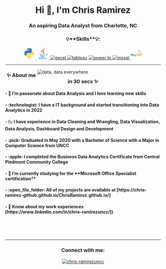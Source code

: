 <h1 align="center">Hi 👋, I'm Chris Ramirez</h1>
<h3 align="center">An aspiring Data Analyst from Charlotte, NC</h3>
<h3 align="center"> 💡**Skills**💡:</h3>
<p align="center"> 
  <a href="https://getbootstrap.com" target="_blank" rel="noreferrer"> 
  <a href=""> <img src="https://raw.githubusercontent.com/devicons/devicon/master/icons/python/python-original.svg" alt="python" width="40" height="40"/> </a> 
  <a href=""> <img src="https://raw.githubusercontent.com/devicons/devicon/master/icons/java/java-original.svg" alt="java" width="40" height="40"/> </a> 
  <a href=""> <img src="https://github.com/sempostma/office365-icons/blob/master/png/256/excel.png" alt="excel" width="40" height="40"/> </a> 
  <a href=""><img src="https://cloud.githubusercontent.com/assets/1724406/14420001/cfc72600-ffc9-11e5-8743-9b94ce8af254.png" alt="tableau" width="40" height="40"/></a> 
  <a href=""> <img src="https://github.com/microsoft/PowerBI-Icons/blob/main/PNG/Desktop.png" alt="power bi" width="40" height="40"/> </a> 
  <a href=""> <img src="https://www.svgrepo.com/show/303229/microsoft-sql-server-logo.svg" alt="mssql" width="40" height="40"/> </a> 
  <a href=""> <img src="https://raw.githubusercontent.com/devicons/devicon/master/icons/mysql/mysql-original-wordmark.svg" alt="mysql" width="40" height="40"/></a> 
  </p>
<hr>
<img align="right" alt="data, data everywhere" width="400" height="50%" src="https://www.edureka.co/blog/wp-content/uploads/2018/08/giphy-2.gif">
<h3 align="center">✨ About me in 30 secs ✨</h3>
<h4 align="left">- 👀 I’m passonate about Data Analysis and I love learning new skills</h4>
<h4 align="left">- :technologist: I have a IT background and started transitioning into Data Analytics in 2022</h4>
<h4 align="left">- 📉 I have experience in Data Cleaning and Wrangling, Data Visualization, Data Analysis, Dashboard Design and Development</h4>
<h4 align="left">- :pick: Graduated in May 2020 with a Bachelor of Science with a Major in Computer Science from UNCC</h4>
<h4 align="left">- :apple: I completed the Business Data Analytics Certificate from Central Piedmont Community College</h4>
<h4 align="left">- 🌱 I’m currently studying for the **Microsoft Office Specialist certification**</h4>
<h4 align="left">- :open_file_folder: All of my projects are available at [https://chris-ramirez-github.github.io/ChrisRamirez.github.io/]</h4>
<h4 align="left">- 📄 Know about my work experiences [https://www.linkedin.com/in/chris-ramirezuncc/])</h4>
<p>&nbsp;</p>
<p>&nbsp;</p>
 <hr>
<h3 align="center">Connect with me:</h3>
<p align="center">
<a href="https://linkedin.com/in/chris-ramirezuncc" target="blank"><img align="center" src="https://raw.githubusercontent.com/rahuldkjain/github-profile-readme-generator/master/src/images/icons/Social/linked-in-alt.svg" alt="chris-ramirezuncc" height="30" width="40" /></a>
</p>

<!-- <p>&nbsp;<img align="center" src="https://github-readme-stats.vercel.app/api?username=cramir2020&show_icons=true&locale=en" alt="cramir2020" /></p>-->

<!--<p><img align="center" src="https://github-readme-streak-stats.herokuapp.com/?user=cramir2020&" alt="cramir2020" /></p>-->
